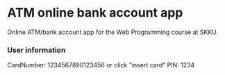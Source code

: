 # ATM online bank account app
Online ATM/bank account app for the Web Programming course at SKKU.


### User information
CardNumber: 1234567890123456 or click "insert card"
PIN: 1234